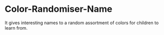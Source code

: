 # Color-Randomiser-Name
It gives interesting names to a random assortment of colors for children to learn from.

